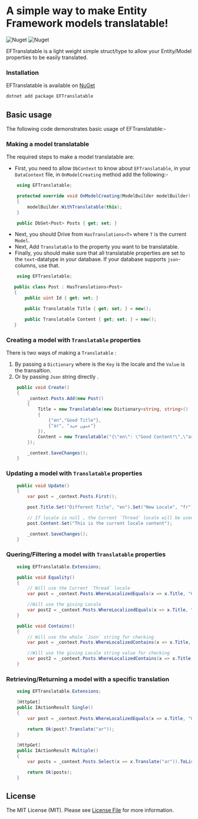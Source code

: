 ﻿


# A simple way to make Entity Framework models translatable!

![Nuget](https://img.shields.io/nuget/v/EFTranslatable?style=plastic) ![Nuget](https://img.shields.io/nuget/dt/EFTranslatable?color=green&style=plastic)

EFTranslatable is a light weight simple struct/type to allow your Entity/Model properties to be easily translated.

### Installation
EFTranslatable is available on [NuGet](https://www.nuget.org/packages/EFTranslatable/)

```sh
dotnet add package EFTranslatable
```
## Basic usage

The following code demonstrates basic usage of EFTranslatable:-

### Making a model translatable

The required steps to make a model translatable are:

- First, you need to allow `DbContext` to know about `EFTranslatable`,
  in your `DataContext` file, in `OnModelCreating` method add the following:-

```C#
    using EFTranslatable;

    protected override void OnModelCreating(ModelBuilder modelBuilder)
    {
        modelBuilder.WithTranslatable(this);
    }

    public DbSet<Post> Posts { get; set; }
```

- Next, you should Drive from `HasTranslations<T>` where `T` is the current `Model`.
- Next, Add `Translatable` to the property you want to be translatable.
- Finally, you should make sure that all translatable properties are set to the `text`-datatype in your database. If your database supports `json`-columns, use that.

```C#
    using EFTranslatable;

   public class Post : HasTranslations<Post>
   {
       public uint Id { get; set; }

       public Translatable Title { get; set; } = new();

       public Translatable Content { get; set; } = new();
   }
```

### Creating a model with `Translatable` properties

There is two ways of making a `Translatable` :
    
 1. By passing a `Dictionary` where is the `Key` is the locale and the `Value` is the transaltion.
 2. Or by passing `Json` string directly .

```C#
    public void Create()
    {
        _context.Posts.Add(new Post()
        {
            Title = new Translatable(new Dictionary<string, string>()
            {
                {"en","Good Title"},
                {"ar", "عنون جيد"}
            }),
            Content = new Translatable("{\"en\": \"Good Content!\",\"ar\": \"شغال\"}"),                
        });

        _context.SaveChanges();
    }
```

### Updating a model with `Translatable` properties

```C#
    public void Update()
    {
        var post = _context.Posts.First();

        post.Title.Set("Different Title", "en").Set("New Locale", "fr");

        // If locale is null , the Current `Thread` locale will be used
        post.Content.Set("This is the current locale content");

        _context.SaveChanges();
    }
```

### Quering/Filtering a model with `Translatable` properties

```C#
    using EFTranslatable.Extensions;

    public void Equality()
    {
        // Will use the Current `Thread` locale
        var post = _context.Posts.WhereLocalizedEquals(x => x.Title, "Good Title").SingleOrDefault();

        //Will use the giving Locale
        var post2 = _context.Posts.WhereLocalizedEquals(x => x.Title, "عنون جيد", "ar").SingleOrDefault();
    }

    public void Contains()
    {
        // Will use the whole `Json` string for checking
        var post = _context.Posts.WhereLocalizedContains(x => x.Title, "Good Title").SingleOrDefault();

        //Will use the giving Locale string value for checking
        var post2 = _context.Posts.WhereLocalizedContains(x => x.Title, "عنون جيد", "ar").SingleOrDefault();
    }
```

### Retrieving/Returning a model with a specific translation

```C#
    using EFTranslatable.Extensions;

    [HttpGet]
    public IActionResult Single()
    {
        var post = _context.Posts.WhereLocalizedEquals(x => x.Title, "Good Title").SingleOrDefault();

        return Ok(post?.Translate("ar"));
    }

    [HttpGet]
    public IActionResult Multiple()
    {
        var posts = _context.Posts.Select(x => x.Translate("ar")).ToList();

        return Ok(posts);
    }
```


## License

The MIT License (MIT). Please see [License File](LICENSE.md) for more information.